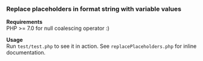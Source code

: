 ### Replace placeholders in format string with variable values

**Requirements**<br />
PHP >= 7.0 for null coalescing operator :)

**Usage**<br />
Run `test/test.php` to see it in action.
See `replacePlaceholders.php` for inline documentation.
